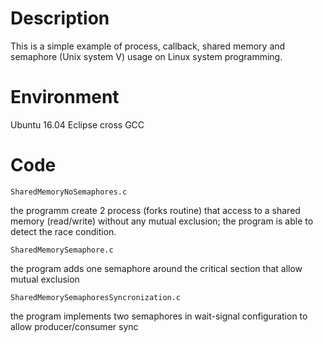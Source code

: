 
# Description
This is a simple example of process, callback, shared memory and semaphore (Unix system V) usage on Linux system programming.

# Environment
Ubuntu 16.04 
Eclipse cross GCC

# Code
```
SharedMemoryNoSemaphores.c 
```
the programm create 2 process (forks routine) that access to a shared memory (read/write) without any mutual exclusion; 
the program is able to detect the race condition.

```
SharedMemorySemaphore.c 
```
the program adds one semaphore around the critical section that allow mutual exclusion

```
SharedMemorySemaphoresSyncronization.c
```
the program implements two semaphores in wait-signal configuration to allow producer/consumer sync
